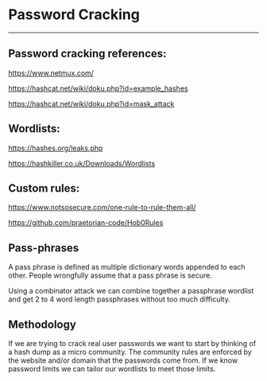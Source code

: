 # Password Cracking

---

## Password cracking references:

https://www.netmux.com/

https://hashcat.net/wiki/doku.php?id=example_hashes

https://hashcat.net/wiki/doku.php?id=mask_attack

## Wordlists:

https://hashes.org/leaks.php

https://hashkiller.co.uk/Downloads/Wordlists

## Custom rules:

https://www.notsosecure.com/one-rule-to-rule-them-all/

https://github.com/praetorian-code/Hob0Rules

## Pass-phrases

A pass phrase is defined as multiple dictionary words appended to each other. People wrongfully assume that a pass phrase is secure.

Using a combinator attack we can combine together a passphrase wordlist and get 2 to 4 word length passphrases without too much difficulty.

## Methodology

If we are trying to crack real user passwords we want to start by thinking of a hash dump as a micro community. The community rules are enforced by the website and/or domain that the passwords come from. If we know password limits we can tailor our wordlists to meet those limits.